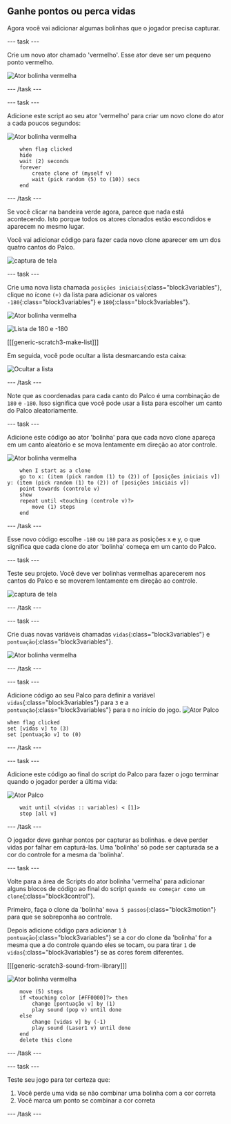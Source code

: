 ## Ganhe pontos ou perca vidas

Agora você vai adicionar algumas bolinhas que o jogador precisa capturar.

--- task ---

Crie um novo ator chamado 'vermelho'. Esse ator deve ser um pequeno ponto vermelho.

![Ator bolinha vermelha](images/dots-red.png)

--- /task ---

--- task ---

Adicione este script ao seu ator 'vermelho' para criar um novo clone do ator a cada poucos segundos:

![Ator bolinha vermelha](images/red-sprite.png)

```blocks3
    when flag clicked
    hide
    wait (2) seconds
    forever
        create clone of (myself v)
        wait (pick random (5) to (10)) secs
    end
```

--- /task ---

Se você clicar na bandeira verde agora, parece que nada está acontecendo. Isto porque todos os atores clonados estão escondidos e aparecem no mesmo lugar.

Você vai adicionar código para fazer cada novo clone aparecer em um dos quatro cantos do Palco.

![captura de tela](images/dots-start.png)

--- task ---

Crie uma nova lista chamada `posições iniciais`{:class="block3variables"}, clique no ícone `(+)` da lista para adicionar os valores `-180`{:class="block3variables"} e `180`{:class="block3variables"}.

![Ator bolinha vermelha](images/red-sprite.png)

![Lista de 180 e -180](images/dots-list.png)

[[[generic-scratch3-make-list]]]

Em seguida, você pode ocultar a lista desmarcando esta caixa:

![Ocultar a lista](images/hide-list.png)

--- /task ---

Note que as coordenadas para cada canto do Palco é uma combinaçāo de `180` e `-180`. Isso significa que você pode usar a lista para escolher um canto do Palco aleatoriamente.

--- task ---

Adicione este código ao ator 'bolinha' para que cada novo clone apareça em um canto aleatório e se mova lentamente em direção ao ator controle.

![Ator bolinha vermelha](images/red-sprite.png)

```blocks3
    when I start as a clone
    go to x: (item (pick random (1) to (2)) of [posições iniciais v]) y: (item (pick random (1) to (2)) of [posições iniciais v])
    point towards (controle v)
    show
    repeat until <touching (controle v)?>
        move (1) steps
    end
```

--- /task ---

Esse novo código escolhe `-180` ou `180` para as posições x e y, o que significa que cada clone do ator 'bolinha' começa em um canto do Palco.

--- task ---

Teste seu projeto. Você deve ver bolinhas vermelhas aparecerem nos cantos do Palco e se moverem lentamente em direção ao controle.

![captura de tela](images/dots-red-test.png)

--- /task ---

--- task ---

Crie duas novas variáveis chamadas `vidas`{:class="block3variables"} e `pontuação`{:class="block3variables"}.

![Ator bolinha vermelha](images/red-sprite.png)

--- /task ---

--- task ---

Adicione código ao seu Palco para definir a variável `vidas`{:class="block3variables"} para `3` e a `pontuação`{:class="block3variables"} para `0` no início do jogo. ![Ator Palco](images/stage-sprite.png)

```blocks3
when flag clicked
set [vidas v] to (3)
set [pontuação v] to (0)
```

--- /task ---

--- task ---

Adicione este código ao final do script do Palco para fazer o jogo terminar quando o jogador perder a última vida:

![Ator Palco](images/stage-sprite.png)

```blocks3
    wait until <(vidas :: variables) < [1]>
    stop [all v]
```

--- /task ---

O jogador deve ganhar pontos por capturar as bolinhas. e deve perder vidas por falhar em capturá-las. Uma 'bolinha' só pode ser capturada se a cor do controle for a mesma da 'bolinha'.

--- task ---

Volte para a área de Scripts do ator bolinha 'vermelha' para adicionar alguns blocos de código ao final do script `quando eu começar como um clone`{:class="block3control"}.

Primeiro, faça o clone da 'bolinha' `mova 5 passos`{:class="block3motion"} para que se sobreponha ao controle.

Depois adicione código para adicionar `1` à `pontuaçāo`{:class="block3variables"} se a cor do clone da 'bolinha' for a mesma que a do controle quando eles se tocam, ou para tirar `1` de `vidas`{:class="block3variables"} se as cores forem diferentes.

[[[generic-scratch3-sound-from-library]]]

![Ator bolinha vermelha](images/red-sprite.png)

```blocks3
    move (5) steps
    if <touching color [#FF0000]?> then
        change [pontuação v] by (1)
        play sound (pop v) until done
    else
        change [vidas v] by (-1)
        play sound (Laser1 v) until done
    end
    delete this clone
```

--- /task ---

--- task ---

Teste seu jogo para ter certeza que:

1. Você perde uma vida se não combinar uma bolinha com a cor correta
2. Você marca um ponto se combinar a cor correta

--- /task ---